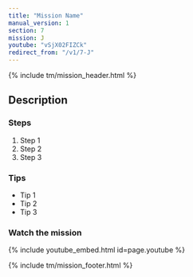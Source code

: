 ```yaml
---
title: "Mission Name"
manual_version: 1
section: 7
mission: J
youtube: "vSjX02FIZCk"
redirect_from: "/v1/7-J"
---
```


{% include tm/mission_header.html %}

## Description

### Steps

1. Step 1
2. Step 2
3. Step 3

### Tips

* Tip 1
* Tip 2
* Tip 3

### Watch the mission

{% include youtube_embed.html id=page.youtube %}

{% include tm/mission_footer.html %}